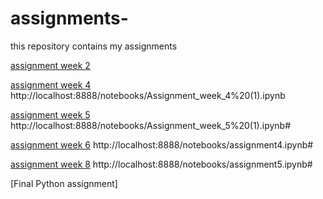 # assignments-
this repository contains my assignments 

[assignment week 2](https://github.com/u898243/assignments-/blob/master/Assignment_week_2%20(1).ipynb)

[assignment week 4](https://github.com/u898243/assignments-/blob/master/Assignment_week_4%2B(1)-Copy1.ipynb)
http://localhost:8888/notebooks/Assignment_week_4%20(1).ipynb

[assignment week 5](https://github.com/u898243/assignments-/blob/master/Assignment_week_5%2B(1).ipynb)
http://localhost:8888/notebooks/Assignment_week_5%20(1).ipynb#

[assignment week 6](https://github.com/u898243/assignments-/blob/master/Assignment_week_6.ipynb)
http://localhost:8888/notebooks/assignment4.ipynb#

[assignment week 8](https://github.com/u898243/assignments-/blob/master/assignment%20week%208.ipynb)
http://localhost:8888/notebooks/assignment5.ipynb#

[Final Python assignment] 
